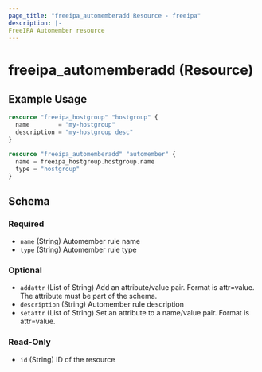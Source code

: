```yaml
---
page_title: "freeipa_automemberadd Resource - freeipa"
description: |-
FreeIPA Automember resource
---
```


# freeipa_automemberadd (Resource)



## Example Usage

```terraform
resource "freeipa_hostgroup" "hostgroup" {
  name        = "my-hostgroup"
  description = "my-hostgroup desc"
}

resource "freeipa_automemberadd" "automember" {
  name = freeipa_hostgroup.hostgroup.name
  type = "hostgroup"
}
```




<!-- schema generated by tfplugindocs -->
## Schema

### Required

- `name` (String) Automember rule name
- `type` (String) Automember rule type

### Optional

- `addattr` (List of String) Add an attribute/value pair. Format is attr=value. The attribute must be part of the schema.
- `description` (String) Automember rule description
- `setattr` (List of String) Set an attribute to a name/value pair. Format is attr=value.

### Read-Only

- `id` (String) ID of the resource
